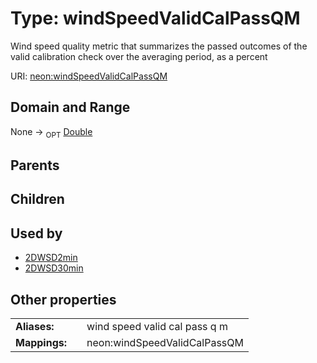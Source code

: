 
# Type: windSpeedValidCalPassQM


Wind speed quality metric that summarizes the passed outcomes of the valid calibration check over the averaging period, as a percent

URI: [neon:windSpeedValidCalPassQM](https://data.neonscience.org/windSpeedValidCalPassQM)


## Domain and Range

None ->  <sub>OPT</sub> [Double](types/Double.md)

## Parents


## Children


## Used by

 * [2DWSD2min](2DWSD2min.md)
 * [2DWSD30min](2DWSD30min.md)

## Other properties

|  |  |  |
| --- | --- | --- |
| **Aliases:** | | wind speed valid cal pass q m |
| **Mappings:** | | neon:windSpeedValidCalPassQM |

